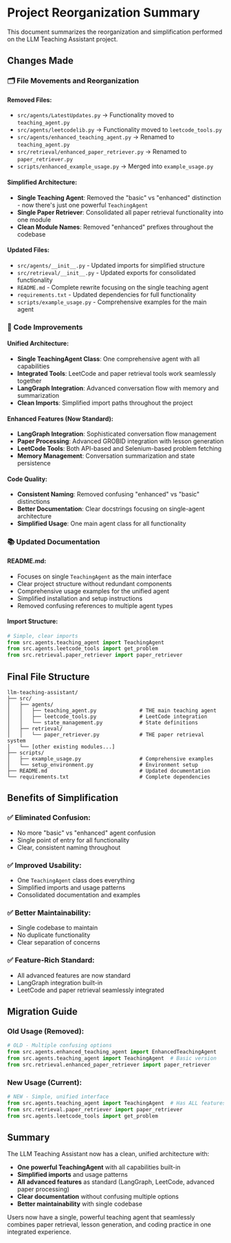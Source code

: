 # Project Reorganization Summary

This document summarizes the reorganization and simplification performed on the LLM Teaching Assistant project.

## Changes Made

### 🗂️ File Movements and Reorganization

#### Removed Files:
- `src/agents/LatestUpdates.py` → Functionality moved to `teaching_agent.py`
- `src/agents/leetcodelib.py` → Functionality moved to `leetcode_tools.py`
- `src/agents/enhanced_teaching_agent.py` → Renamed to `teaching_agent.py`
- `src/retrieval/enhanced_paper_retriever.py` → Renamed to `paper_retriever.py`
- `scripts/enhanced_example_usage.py` → Merged into `example_usage.py`

#### Simplified Architecture:
- **Single Teaching Agent**: Removed the "basic" vs "enhanced" distinction - now there's just one powerful `TeachingAgent`
- **Single Paper Retriever**: Consolidated all paper retrieval functionality into one module
- **Clean Module Names**: Removed "enhanced" prefixes throughout the codebase

#### Updated Files:
- `src/agents/__init__.py` - Updated imports for simplified structure
- `src/retrieval/__init__.py` - Updated exports for consolidated functionality
- `README.md` - Complete rewrite focusing on the single teaching agent
- `requirements.txt` - Updated dependencies for full functionality
- `scripts/example_usage.py` - Comprehensive examples for the main agent

### 🔧 Code Improvements

#### Unified Architecture:
- **Single TeachingAgent Class**: One comprehensive agent with all capabilities
- **Integrated Tools**: LeetCode and paper retrieval tools work seamlessly together
- **LangGraph Integration**: Advanced conversation flow with memory and summarization
- **Clean Imports**: Simplified import paths throughout the project

#### Enhanced Features (Now Standard):
- **LangGraph Integration**: Sophisticated conversation flow management
- **Paper Processing**: Advanced GROBID integration with lesson generation
- **LeetCode Tools**: Both API-based and Selenium-based problem fetching
- **Memory Management**: Conversation summarization and state persistence

#### Code Quality:
- **Consistent Naming**: Removed confusing "enhanced" vs "basic" distinctions
- **Better Documentation**: Clear docstrings focusing on single-agent architecture
- **Simplified Usage**: One main agent class for all functionality

### 📚 Updated Documentation

#### README.md:
- Focuses on single `TeachingAgent` as the main interface
- Clear project structure without redundant components
- Comprehensive usage examples for the unified agent
- Simplified installation and setup instructions
- Removed confusing references to multiple agent types

#### Import Structure:
```python
# Simple, clear imports
from src.agents.teaching_agent import TeachingAgent
from src.agents.leetcode_tools import get_problem
from src.retrieval.paper_retriever import paper_retriever
```

## Final File Structure

```
llm-teaching-assistant/
├── src/
│   ├── agents/
│   │   ├── teaching_agent.py              # THE main teaching agent
│   │   ├── leetcode_tools.py              # LeetCode integration
│   │   └── state_management.py            # State definitions
│   ├── retrieval/
│   │   └── paper_retriever.py             # THE paper retrieval system
│   └── [other existing modules...]
├── scripts/
│   ├── example_usage.py                   # Comprehensive examples
│   └── setup_environment.py               # Environment setup
├── README.md                              # Updated documentation
└── requirements.txt                       # Complete dependencies
```

## Benefits of Simplification

### ✅ Eliminated Confusion:
- No more "basic" vs "enhanced" agent confusion
- Single point of entry for all functionality
- Clear, consistent naming throughout

### ✅ Improved Usability:
- One `TeachingAgent` class does everything
- Simplified imports and usage patterns
- Consolidated documentation and examples

### ✅ Better Maintainability:
- Single codebase to maintain
- No duplicate functionality
- Clear separation of concerns

### ✅ Feature-Rich Standard:
- All advanced features are now standard
- LangGraph integration built-in
- LeetCode and paper retrieval seamlessly integrated

## Migration Guide

### Old Usage (Removed):
```python
# OLD - Multiple confusing options
from src.agents.enhanced_teaching_agent import EnhancedTeachingAgent
from src.agents.teaching_agent import TeachingAgent  # Basic version
from src.retrieval.enhanced_paper_retriever import paper_retriever
```

### New Usage (Current):
```python
# NEW - Simple, unified interface
from src.agents.teaching_agent import TeachingAgent  # Has ALL features
from src.retrieval.paper_retriever import paper_retriever
from src.agents.leetcode_tools import get_problem
```

## Summary

The LLM Teaching Assistant now has a clean, unified architecture with:
- **One powerful TeachingAgent** with all capabilities built-in
- **Simplified imports** and usage patterns
- **All advanced features** as standard (LangGraph, LeetCode, advanced paper processing)
- **Clear documentation** without confusing multiple options
- **Better maintainability** with single codebase

Users now have a single, powerful teaching agent that seamlessly combines paper retrieval, lesson generation, and coding practice in one integrated experience.
